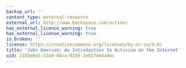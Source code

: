 ```yaml
---
backup_url: ''
content_type: external-resource
external_url: http://www.backspace.com/action/
has_external_licence_warning: true
has_external_license_warning: true
is_broken: ''
license: https://creativecommons.org/licenses/by-nc-sa/4.0/
title: 'John Emerson: An Introduction to Activism on the Internet'
uid: 2192e0e5-53a8-48ca-8156-1e617e64a4ec
---
```

